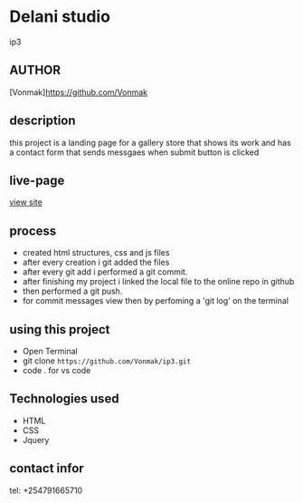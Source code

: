 # Delani studio

ip3

## AUTHOR

[Vonmak]https://github.com/Vonmak

## description

this project is a landing page for a gallery store that shows its work and has a contact form that sends messgaes when submit button is clicked

## live-page

[view site](https://vonmak.github.io/Delani_studio_landing_page/)

## process

- created html structures, css and js files
- after every creation i git added the files
- after every git add i performed a git commit.
- after finishing my project i linked the local file to the online repo in github
- then performed a git push.
- for commit messages view then by perfoming a 'git log' on the terminal

## using this project

- Open Terminal
- git clone `https://github.com/Vonmak/ip3.git`
- code . for vs code


## Technologies used

- HTML
- CSS
- Jquery

## contact infor

tel: +254791665710
